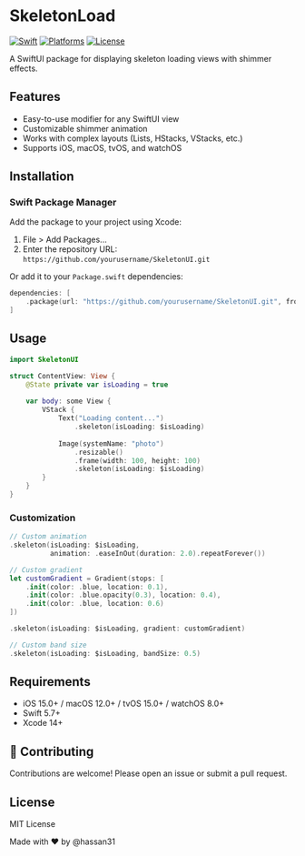 # SkeletonLoad

[![Swift](https://img.shields.io/badge/Swift-5.9-orange.svg)](https://swift.org)
[![Platforms](https://img.shields.io/badge/Platforms-iOS%20|%20macOS%20|%20watchOS%20|%20tvOS-blue)](https://developer.apple.com)
[![License](https://img.shields.io/badge/License-MIT-lightgrey.svg)](LICENSE)

A SwiftUI package for displaying skeleton loading views with shimmer effects.

## Features

- Easy-to-use modifier for any SwiftUI view
- Customizable shimmer animation
- Works with complex layouts (Lists, HStacks, VStacks, etc.)
- Supports iOS, macOS, tvOS, and watchOS

## Installation

### Swift Package Manager

Add the package to your project using Xcode:
1. File > Add Packages...
2. Enter the repository URL: `https://github.com/yourusername/SkeletonUI.git`

Or add it to your `Package.swift` dependencies:

```swift
dependencies: [
    .package(url: "https://github.com/yourusername/SkeletonUI.git", from: "1.0.0")
]
```

## Usage

```swift
import SkeletonUI

struct ContentView: View {
    @State private var isLoading = true
    
    var body: some View {
        VStack {
            Text("Loading content...")
                .skeleton(isLoading: $isLoading)
            
            Image(systemName: "photo")
                .resizable()
                .frame(width: 100, height: 100)
                .skeleton(isLoading: $isLoading)
        }
    }
}
```

### Customization

```swift
// Custom animation
.skeleton(isLoading: $isLoading, 
          animation: .easeInOut(duration: 2.0).repeatForever())

// Custom gradient
let customGradient = Gradient(stops: [
    .init(color: .blue, location: 0.1),
    .init(color: .blue.opacity(0.3), location: 0.4),
    .init(color: .blue, location: 0.6)
])

.skeleton(isLoading: $isLoading, gradient: customGradient)

// Custom band size
.skeleton(isLoading: $isLoading, bandSize: 0.5)
```

## Requirements

- iOS 15.0+ / macOS 12.0+ / tvOS 15.0+ / watchOS 8.0+
- Swift 5.7+
- Xcode 14+

## 🤝 Contributing
Contributions are welcome! Please open an issue or submit a pull request.

## License

MIT License

Made with ❤️ by @hassan31
